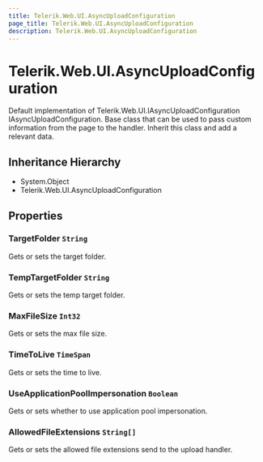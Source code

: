 ```yaml
---
title: Telerik.Web.UI.AsyncUploadConfiguration
page_title: Telerik.Web.UI.AsyncUploadConfiguration
description: Telerik.Web.UI.AsyncUploadConfiguration
---
```


# Telerik.Web.UI.AsyncUploadConfiguration

Default implementation of Telerik.Web.UI.IAsyncUploadConfiguration IAsyncUploadConfiguration.
            Base class that can be used to pass custom information from the page to the handler. Inherit this class and 
            add a relevant data.

## Inheritance Hierarchy

* System.Object
* Telerik.Web.UI.AsyncUploadConfiguration

## Properties

###  TargetFolder `String`

Gets or sets the target folder.

###  TempTargetFolder `String`

Gets or sets the temp target folder.

###  MaxFileSize `Int32`

Gets or sets the max file size.

###  TimeToLive `TimeSpan`

Gets or sets the time to live.

###  UseApplicationPoolImpersonation `Boolean`

Gets or sets whether to use application pool impersonation.

###  AllowedFileExtensions `String[]`

Gets or sets the allowed file extensions send to the upload handler.

